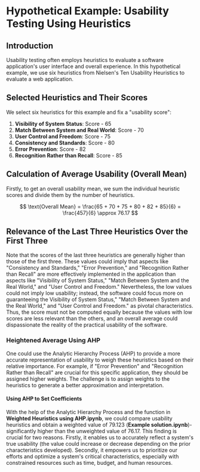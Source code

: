 # Hypothetical Example: Usability Testing Using Heuristics

## Introduction

Usability testing often employs heuristics to evaluate a software application's user interface and overall experience. In this hypothetical example, we use six heuristics from Nielsen's Ten Usability Heuristics to evaluate a web application.

## Selected Heuristics and Their Scores

We select six heuristics for this example and fix a "usability score":

1. **Visibility of System Status**: Score - 65
2. **Match Between System and Real World**: Score - 70
3. **User Control and Freedom**: Score - 75
4. **Consistency and Standards**: Score - 80
5. **Error Prevention**: Score - 82
6. **Recognition Rather than Recall**: Score - 85

## Calculation of Average Usability (Overall Mean)

Firstly, to get an overall usability mean, we sum the individual heuristic scores and divide them by the number of heuristics.

$$
\text{Overall Mean} = \frac{65 + 70 + 75 + 80 + 82 + 85}{6} = \frac{457}{6} \approx 76.17
$$

## Relevance of the Last Three Heuristics Over the First Three

Note that the scores of the last three heuristics are generally higher than those of the first three. These values could imply that aspects like "Consistency and Standards," "Error Prevention," and "Recognition Rather than Recall" are more effectively implemented in the application than aspects like "Visibility of System Status," "Match Between System and the Real World," and "User Control and Freedom." Nevertheless, the low values could not imply low usability; instead, the software could focus more on guaranteeing the Visibility of System Status," "Match Between System and the Real World," and "User Control and Freedom." as pivotal characteristics. Thus, the score must not be computed equally because the values with low scores are less relevant than the others, and an overall average could dispassionate the reality of the practical usability of the software. 

### Heightened Average Using AHP

One could use the Analytic Hierarchy Process (AHP) to provide a more accurate representation of usability to weigh these heuristics based on their relative importance. For example, if "Error Prevention" and "Recognition Rather than Recall" are crucial for this specific application, they should be assigned higher weights. The challenge is to assign weights to the heuristics to generate a better approximation and interpretation. 

#### Using AHP to Set Coefficients
With the help of the Analytic Hierarchy Process and the function in **Weighted Heuristics using AHP.ipynb**, we could compare usability heuristics and obtain a weighted value of 79.123 (**Example solution.ipynb**)- significantly higher than the unweighted value of 76.17. This finding is crucial for two reasons. Firstly, it enables us to accurately reflect a system's true usability (the value could increase or decrease depending on the prior characteristics developed). Secondly, it empowers us to prioritize our efforts and optimize a system's critical characteristics, especially with constrained resources such as time, budget, and human resources. 

